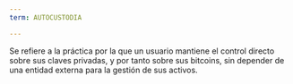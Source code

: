 ```yaml
---
term: AUTOCUSTODIA

---
```

Se refiere a la práctica por la que un usuario mantiene el control directo sobre sus claves privadas, y por tanto sobre sus bitcoins, sin depender de una entidad externa para la gestión de sus activos.